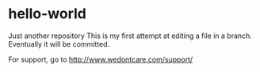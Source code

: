 # hello-world
Just another repository
This is my first attempt at editing a file in a branch.  Eventually it will be committed.

For support, go to http://www.wedontcare.com/support/
